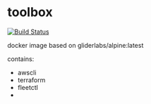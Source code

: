 # toolbox

[![Build Status](https://drone.io/github.com/ntk1000/toolbox/status.png)](https://drone.io/github.com/ntk1000/toolbox/latest)

docker image based on gliderlabs/alpine:latest

contains:

* awscli
* terraform
* fleetctl
* 
